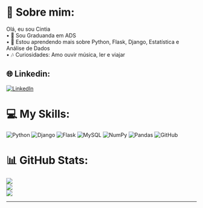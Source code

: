 # 💫 Sobre mim:
Olá, eu sou Cintia<br> 
• 💼 Sou Graduanda em ADS <br> 
• 🌱 Estou aprendendo mais sobre Python, Flask, Django, Estatística e Análise de Dados <br> 
• 🎶 Curiosidades: Amo ouvir música, ler e viajar  

## 🌐 Linkedin:
[![LinkedIn](https://img.shields.io/badge/LinkedIn-%230077B5.svg?logo=linkedin&logoColor=white)](https://www.linkedin.com/in/cintia-andrade-96b455266)

# 💻 **My Skills**:
![Python](https://img.shields.io/badge/python-3670A0?style=for-the-badge&logo=python&logoColor=ffdd54) 
![Django](https://img.shields.io/badge/django-%23092E20.svg?style=for-the-badge&logo=django&logoColor=white) 
![Flask](https://img.shields.io/badge/flask-%23000.svg?style=for-the-badge&logo=flask&logoColor=white) 
![MySQL](https://img.shields.io/badge/mysql-4479A1.svg?style=for-the-badge&logo=mysql&logoColor=white) 
![NumPy](https://img.shields.io/badge/numpy-%23013243.svg?style=for-the-badge&logo=numpy&logoColor=white) 
![Pandas](https://img.shields.io/badge/pandas-%23150458.svg?style=for-the-badge&logo=pandas&logoColor=white) 
![GitHub](https://img.shields.io/badge/github-%23121011.svg?style=for-the-badge&logo=github&logoColor=white)

# 📊 **GitHub Stats**:
![](https://github-readme-stats.vercel.app/api?username=Cintiabge&theme=radical&hide_border=false&include_all_commits=true&count_private=true)<br/>
![](https://github-readme-streak-stats.herokuapp.com/?user=Cintiabge&theme=radical&hide_border=false)<br/>
![](https://github-readme-stats.vercel.app/api/top-langs/?username=CintiaAndrade&theme=radical&hide_border=false&include_all_commits=true&count_private=true&layout=compact)

---
